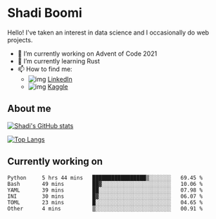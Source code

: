 # Shadi Boomi

Hello! I've taken an interest in data science and I occasionally do web projects.

- 🔭 I’m currently working on Advent of Code 2021
- 🌱 I’m currently learning Rust
- 📫 How to find me: 
  - ![img](https://www.linkedin.com/favicon.ico) [LinkedIn](https://www.linkedin.com/in/shadiboomi/)
  - ![img](https://www.kaggle.com/static/images/favicon.ico) [Kaggle](https://www.kaggle.com/sboomi)

##  About me

[![Shadi's GitHub stats](https://github-readme-stats.vercel.app/api?username=sboomi&show_icons=true&theme=radical)](https://github.com/anuraghazra/github-readme-stats)

[![Top Langs](https://github-readme-stats.vercel.app/api/top-langs/?username=sboomi&layout=compact&theme=default)](https://github.com/anuraghazra/github-readme-stats)

## Currently working on

<!--START_SECTION:waka-->

```text
Python     5 hrs 44 mins   █████████████████▒░░░░░░░   69.45 %
Bash       49 mins         ██▓░░░░░░░░░░░░░░░░░░░░░░   10.06 %
YAML       39 mins         ██░░░░░░░░░░░░░░░░░░░░░░░   07.98 %
INI        30 mins         █▓░░░░░░░░░░░░░░░░░░░░░░░   06.07 %
TOML       23 mins         █░░░░░░░░░░░░░░░░░░░░░░░░   04.65 %
Other      4 mins          ▒░░░░░░░░░░░░░░░░░░░░░░░░   00.91 %
```

<!--END_SECTION:waka-->
